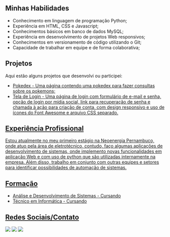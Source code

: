 <div> 
  <h2>Minhas Habilidades</h2> 
  <ul> 
    <li>Conhecimento em linguagem de programação Python;</li> 
    <li>Experiência em HTML, CSS e Javascript;</li> 
    <li>Conhecimentos básicos em banco de dados MySQL;</li> 
    <li>Experiência em desenvolvimento de projetos Web responsivos;</li> 
    <li>Conhecimentos em versionamento de código utilizando o Git;</li> 
    <li>Capacidade de trabalhar em equipe e de forma colaborativa;</li> 
  </ul> 
</div> 
<div> 
  <h2>Projetos</h2> 
  <p>Aqui estão alguns projetos que desenvolvi ou participei:</p> 
  <ul> 
    <li><a href="https://github.com/1gorjuan/Pokedex.git" target="_blank"> Pokedex - Uma página contendo uma pokedex para fazer consultas sobre os pokemons;</a></li> 
    <li><a href="https://github.com/1gorjuan/Tela-de-login-com-HTML-e-CSS.git" target="_blank"> Tela de Login - Uma página de login com formulário de e-mail e senha, opção de login por mídia social, link para recuperação de senha e chamada à ação para criação de conta, com design responsivo e uso de ícones do Font Awesome e arquivo CSS separado.
  </ul> 
</div> 
<div> 
  <h2>Experiência Profissional</h2> 
  <p>Estou atualmente no meu primeiro estágio na Neoenergia Pernambuco, onde atuo pela área de eletrotécnico, contudo, faço algumas aplicações de desenvolvimento de sistemas, onde implemento novas funcionalidades em aplicação Web e com uso de python que são utilizadas internamente na empresa. Além disso, trabalho em conjunto com outras equipes e setores para identificar possibilidades de automação de sistemas.</p> 
</div> 
<div> 
  <h2>Formação</h2> 
  <ul> 
    <li>Análise e Desenvolvimento de Sistemas - Cursando</li> 
    <li>Técnico em Informática - Cursando</li> 
  </ul> 
</div> 
  <div> 
  <h2>Redes Sociais/Contato</h2> 
  <a href="https://www.instagram.com/1gorjuan" target="_blank"><img src="https://img.shields.io/badge/-Instagram-%23E4405F?style=for-the-badge&logo=instagram&logoColor=white" target="_blank"></a>
  <a href = "mailto:igor51juan@gmail.com"><img src="https://img.shields.io/badge/-Gmail-%23333?style=for-the-badge&logo=gmail&logoColor=white" target="_blank"></a>
  <a href="https://www.linkedin.com/in/igor-rocha-5b3700248" target="_blank"><img src="https://img.shields.io/badge/-LinkedIn-%230077B5?style=for-the-badge&logo=linkedin&logoColor=white" target="_blank"></a>
</div>
  

